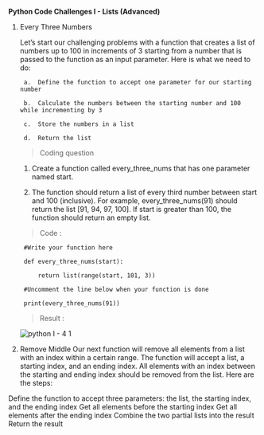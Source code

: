 **Python Code Challenges I - Lists (Advanced)**

1. Every Three Numbers

    Let’s start our challenging problems with a function that creates a list of numbers up to 100 in increments of 3 starting from a number that is passed to the function as an input parameter. Here is what we need to do:

        a.  Define the function to accept one parameter for our starting number

        b.  Calculate the numbers between the starting number and 100 while incrementing by 3

        c.  Store the numbers in a list

        d.  Return the list

    >   Coding question

    1.  Create a function called every_three_nums that has one parameter named start.

    2.  The function should return a list of every third number between start and 100 (inclusive). For example, every_three_nums(91) should return the list [91, 94, 97, 100]. If start is greater than 100, the function should return an empty list.

    >   Code :

        #Write your function here

        def every_three_nums(start):

            return list(range(start, 101, 3))

        #Uncomment the line below when your function is done

        print(every_three_nums(91))

    >   Result  :

      ![python I - 4 1](https://user-images.githubusercontent.com/74751990/191417206-68ec8efd-d01e-4877-9c74-0ede35fc3104.jpg)

2. Remove Middle
Our next function will remove all elements from a list with an index within a certain range. The function will accept a list, a starting index, and an ending index. All elements with an index between the starting and ending index should be removed from the list. Here are the steps:

Define the function to accept three parameters: the list, the starting index, and the ending index
Get all elements before the starting index
Get all elements after the ending index
Combine the two partial lists into the result
Return the result




